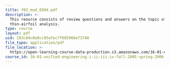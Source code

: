 ```yaml
---
title: f03_mud_0304.pdf
description: >-
  This reource consists of review questions and answers on the topic of
  thin-airfoil analysis.
type: course
layout: pdf
uid: 293c84c0a0cc85afec7f685966e73748
file_type: application/pdf
file_location: >-
  https://open-learning-course-data-production.s3.amazonaws.com/16-01-unified-engineering-i-ii-iii-iv-fall-2005-spring-2006/293c84c0a0cc85afec7f685966e73748_f03_mud_0304.pdf
course_id: 16-01-unified-engineering-i-ii-iii-iv-fall-2005-spring-2006
---
```

